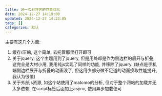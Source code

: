 ```yaml
---
title: 记一次对博客的性能优化
date: 2024-12-27 14:19:00
updated: 2024-12-27 14:23:05
tags: []
categories: 默认
---
```


主要有这几个方面:

1. 缓存/压缩, 这个简单, 去托管那里打开即可
2. 关于jquery, 这个主题用到了jquery, 但是用处却是作为侧边栏的展开与折叠, 这完全是大材小用, 我用纯js实现了同样的功能, 并移除了jquery. (缺点是手机端侧边栏展开与折叠的动画没了, 但这用少部分微不足道的动画换取性能提升, 我认为很值)
3. 关于外部js资源, 如这个站使用了matomo的分析, 但对于整个网站的加载并无太多依赖, 在script标签后面加上async, 使用异步加载便可
